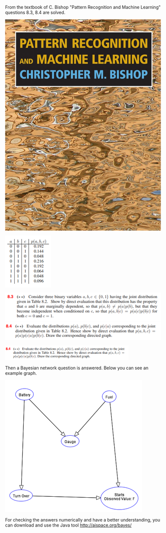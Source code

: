 From the textbook of C. Bishop "Pattern Recognition and Machine Learning" questions 8.3, 8.4 are solved.

![bishop](https://github.com/ElifHangul/MachineLearning/blob/master/ProbabilisticGraphicalModels/images/bishop.jpg?raw=true)

![8.3](https://github.com/ElifHangul/MachineLearning/blob/master/ProbabilisticGraphicalModels/images/8.3.png?raw=true)


![8.3q](https://github.com/ElifHangul/MachineLearning/blob/master/ProbabilisticGraphicalModels/images/8.3q.png?raw=true)
![8.4](https://github.com/ElifHangul/MachineLearning/blob/master/ProbabilisticGraphicalModels/images/8.4.png?raw=true)

<img src="https://github.com/ElifHangul/MachineLearning/blob/master/ProbabilisticGraphicalModels/images/8.4.png" width=400 />





Then a Bayesian network question is answered. Below you can see an example graph.


![graph](https://github.com/ElifHangul/MachineLearning/blob/master/ProbabilisticGraphicalModels/images/example_graph.png?raw=true)



For checking the answers numerically and have a better understanding, you can download and use the Java tool http://aispace.org/bayes/
